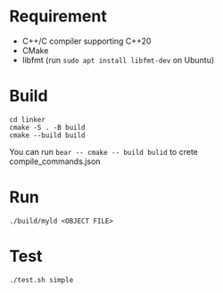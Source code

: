# Requirement
- C++/C compiler supporting C++20
- CMake
- libfmt (run `sudo apt install libfmt-dev` on Ubuntu)

# Build
```
cd linker
cmake -S . -B build
cmake --build build
```
You can run `bear -- cmake -- build bulid` to crete compile_commands.json

# Run
```
./build/myld <OBJECT FILE>
```

# Test
```
./test.sh simple
```
